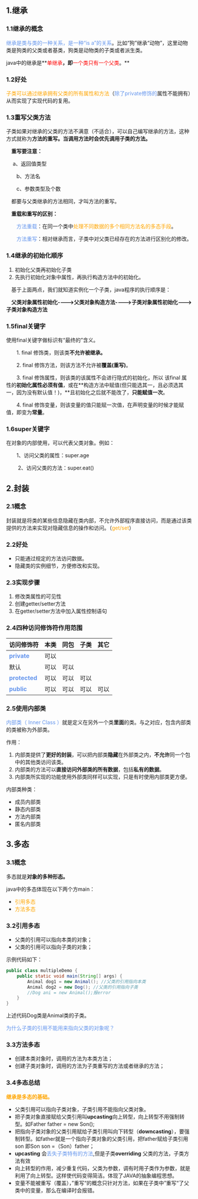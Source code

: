 ## 1.继承

### 1.1继承的概念

<font color='cornflowerblue'>继承是类与类的一种关系，是一种“is a”的关系</font>。比如“狗”继承“动物”，这里动物类是狗类的父类或者基类，狗类是动物类的子类或者派生类。

java中的继承是**<font color='red'>单继承</font>**，即**<font color='red'>一个类只有一个父类</font>。**

### 1.2好处

<font color='orange'>子类可以通过继承拥有父类的所有属性和方法</font>（<font color='cornflowerblue'>除了private修饰的</font>属性不能拥有）从而实现了实现代码的复用。

### 1.3重写父类方法

子类如果对继承的父类的方法不满意（不适合），可以自己编写继承的方法，这种方式就称为**方法的重写。当调用方法时会优先调用子类的方法。**

　**重写要注意：**

　   a、返回值类型

　　b、方法名

　　c、参数类型及个数

　都要与父类继承的方法相同，才叫方法的重写。

　**重载和重写的区别：**

　　<font color='cornflowerblue'>方法重载</font>：在同一个类中<font color='orange'>处理不同数据的多个相同方法名的多态手段</font>。

　　<font color='cornflowerblue'>方法重写</font>：相对继承而言，子类中对父类已经存在的方法进行区别化的修改。

### 1.4继承的初始化顺序

1. 初始化父类再初始化子类
2. 先执行初始化对象中属性，再执行构造方法中的初始化。

　基于上面两点，我们就知道实例化一个子类，java程序的执行顺序是：

　**父类对象属性初始化---->父类对象构造方法---->子类对象属性初始化--->子类对象构造方法**　　

### 1.5final关键字

使用final关键字做标识有“最终的”含义。

　　1. final 修饰类，则该类**不允许被继承。**

　　2. final 修饰方法，则该方法不允许被**覆盖(重写)**。

　　3. final 修饰属性，则该类的该属性不会进行隐式的初始化，所以 该final 属性的**初始化属性必须有值**，或在**构造方法中赋值(但只能选其一，且必须选其一，因为没有默认值！)，**且初始化之后就不能改了，**只能赋值一次**。

　　4. final 修饰变量，则该变量的值只能赋一次值，在声明变量的时候才能赋值，即变为**常量**。

### 1.6super关键字

在对象的内部使用，可以代表父类对象。例如：

　　1、访问父类的属性：super.age

　　 2、访问父类的方法：super.eat()

## 2.封装

### 2.1概念

封装就是将类的某些信息隐藏在类内部，不允许外部程序直接访问，而是通过该类提供的方法来实现对隐藏信息的操作和访问。（<font color='orange'>get/set</font>）

### 2.2好处

- 只能通过规定的方法访问数据。
- 隐藏类的实例细节，方便修改和实现。　

### 2.3实现步骤

1. 修改类属性的可见性
2. 创建getter/setter方法
3. 在getter/setter方法中加入属性控制语句

### 2.4四种访问修饰符作用范围

| 访问修饰符                                        | 本类 | 同包 | 子类 | 其它 |
| ------------------------------------------------- | ---- | ---- | ---- | ---- |
| **<font color='cornflowerblue'>private</font>**   | 可以 |      |      |      |
| 默认                                              | 可以 | 可以 |      |      |
| **<font color='cornflowerblue'>protected</font>** | 可以 | 可以 | 可以 |      |
| **<font color='cornflowerblue'>public</font>**    | 可以 | 可以 | 可以 | 可以 |

### 2.5使用内部类

<font color='cornflowerblue'>内部类（ Inner Class ）</font>就是定义在另外一个类**里面**的类。与之对应，包含内部类的类被称为外部类。

作用：

1. 内部类提供了**更好的封装**，可以把内部类**隐藏**在外部类之内，**不允许**同一个包中的其他类访问该类。
2. 内部类的方法可以**直接访问外部类的所有数据**，包括**私有的数据**。
3. 内部类所实现的功能使用外部类同样可以实现，只是有时使用内部类更方便。

内部类种类：

- 成员内部类
- 静态内部类
- 方法内部类
- 匿名内部类　　

## 3.多态

### 3.1概念

多态就是**对象的多种形态。**

java中的多态体现在以下两个方main：

- <font color='orange'>引用多态</font>
- <font color='orange'>方法多态</font>

### 3.2引用多态

- 父类的引用可以指向本类的对象；
- 父类的引用可以指向子类的对象；

示例代码如下：

```java
public class multipleDemo {
    public static void main(String[] args) {
        Animal dog1 = new Animal(); //父类的引用指向本类
        Animal dog2 = new Dog(); //父类的引用指向子类
        //Dog ani = new Animal();报error
    }
}
```

上述代码Dog类是Animal类的子类。

<font color='cornflowerblue'>为什么子类的引用不能用来指向父类的对象呢？</font>



### 3.3方法多态

- 创建本类对象时，调用的方法为本类方法；
- 创建子类对象时，调用的方法为子类重写的方法或者继承的方法；

### 3.4多态总结

 **<font color='orange'>继承是多态的基础。</font>**

- 父类引用可以指向子类对象，子类引用不能指向父类对象。
- 把子类对象直接赋给父类引用叫**upcasting**向上转型，向上转型不用强制转型。如Father father = new Son();
- 把指向子类对象的父类引用赋给子类引用叫向下转型（**downcasting**），要强制转型。如father就是一个指向子类对象的父类引用，把father赋给子类引用son 即Son son =（Son）father；
- **upcasting** 会<font color='cornflowerblue'>丢失子类特有的方法</font>,但是子类**overriding** 父类的方法，子类方法有效
- 向上转型的作用，减少重复代码，父类为参数，调有时用子类作为参数，就是利用了向上转型。这样使代码变得简洁。体现了JAVA的抽象编程思想。
- 变量不能被重写（覆盖），”重写“的概念只针对方法，如果在子类中”重写“了父类中的变量，那么在编译时会报错。

